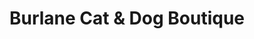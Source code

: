 ---
title: "Burlane Cat & Dog Boutique"
url: /bel-air/burlane-cat-und-dog-boutique/
shop: Tiersalon
---